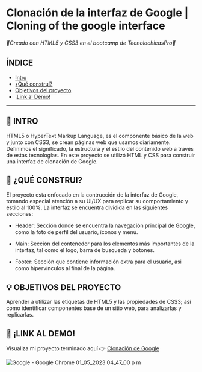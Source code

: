 # Clonación de la interfaz de Google | Cloning of the google interface 
###### 🌸Creado con HTML5 y CSS3 en el bootcamp de TecnolochicasPro🌸

## ÍNDICE
* [Intro](https://github.com/JenniferMich/Google-Clone/edit/main/README.md#intro-)
* [¿Qué construí?](https://github.com/JenniferMich/Google-Clone/edit/main/README.md#qu%C3%A9-construi-)
* [Objetivos del proyecto](https://github.com/JenniferMich/Google-Clone/edit/main/README.md#objetivos-del-proyecto-)
* [¡Link al Demo!](https://github.com/JenniferMich/Google-Clone/edit/main/README.md#link-al-demo-)

***

## 📖 INTRO 
HTML5 o HyperText Markup Language, es el componente básico de la web y junto con CSS3, se crean páginas web que usamos diariamente. 
Definimos el significado, la estructura y el estilo del contenido web a través de estas tecnologías.
En este proyecto se utilizó HTML y CSS para construir una interfaz de clonación de Google.

## 🔨 ¿QUÉ CONSTRUI? 
El proyecto esta enfocado en la contrucción de la interfaz de Google, tomando especial atención a su UI/UX para replicar su comportamiento
y estilo al 100%. La interfaz se encuentra dividida en las siguientes secciones:
* Header: Sección donde se encuentra la navegación principal de Google, como la foto de perfil del usuario, íconos y menú.

* Main: Sección del contenedor para los elementos más importantes de la interfaz, tal como el logo, barra de busqueda y botones.

* Footer: Sección que contiene información extra para el usuario, asi como hipervínculos al final de la página.

## 💡 OBJETIVOS DEL PROYECTO 
Aprender a utilizar las etiquetas de HTML5 y las propiedades de CSS3; así como identificar componentes base de un sitio web,
para analizarlas y replicarlas.

## 📎 ¡LINK AL DEMO! 
Visualiza mi proyecto terminado aquí  👉 [Clonación de Google](https://jennifermich.github.io/Google-Clone/)

![Google - Google Chrome 01_05_2023 04_47_00 p  m](https://user-images.githubusercontent.com/131729686/235544789-4d8e6c45-8348-4d34-84d0-c74ee47cf4af.png)
